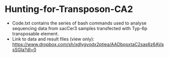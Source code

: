 # Hunting-for-Transposon-CA2

- Code.txt contains the series of bash commands used to analyse sequencing data from sacCer3 samples transfected with Typ-6p transposable element.
- Link to data and result files (view only): <https://www.dropbox.com/sh/xdlygvodx2ptiea/AADbpsxtaC2sas6z6AVasSGIa?dl=0>
